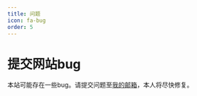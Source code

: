 ```yaml
---
title: 问题
icon: fa-bug
order: 5
---
```


# 提交网站bug
本站可能存在一些bug。请提交问题至[我的邮箱](mailto:stanley_shao@163.com)，本人将尽快修复。
